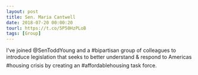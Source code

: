 ```yaml
---
layout: post
title: Sen. Maria Cantwell
date: 2018-07-20 00:00:20
tourl: https://t.co/5P50HzPLoB
tags: [Group]
---
```

I've joined @SenToddYoung and a #bipartisan group of colleagues to introduce legislation that seeks to better understand &amp; respond to Americas #housing crisis by creating an #affordablehousing task force.